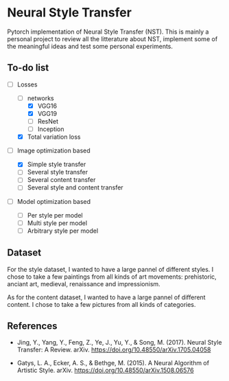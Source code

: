 # Neural Style Transfer

Pytorch implementation of Neural Style Transfer (NST). This is mainly a personal project to review all the litterature about NST, implement some of the meaningful ideas and test some personal experiments.

## To-do list

- [ ] Losses

  - [ ] networks
    - [x] VGG16
    - [x] VGG19
    - [ ] ResNet
    - [ ] Inception
  - [x] Total variation loss

- [ ] Image optimization based

  - [x] Simple style transfer
  - [ ] Several style transfer
  - [ ] Several content transfer
  - [ ] Several style and content transfer

- [ ] Model optimization based

  - [ ] Per style per model
  - [ ] Multi style per model
  - [ ] Arbitrary style per model

## Dataset

For the style dataset, I wanted to have a large pannel of different styles. I chose to take a few paintings from all kinds of art movements: prehistoric, anciant art, medieval, renaissance and impressionism.

As for the content dataset, I wanted to have a large pannel of different content. I chose to take a few pictures from all kinds of categories.

## References

- Jing, Y., Yang, Y., Feng, Z., Ye, J., Yu, Y., & Song, M. (2017). Neural Style Transfer: A Review. arXiv. https://doi.org/10.48550/arXiv.1705.04058

- Gatys, L. A., Ecker, A. S., & Bethge, M. (2015). A Neural Algorithm of Artistic Style. arXiv. https://doi.org/10.48550/arXiv.1508.06576
